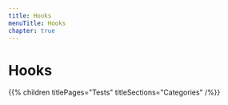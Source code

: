 ```yaml
---
title: Hooks
menuTitle: Hooks
chapter: true
---
```


# Hooks

{{% children titlePages="Tests" titleSections="Categories" /%}}
